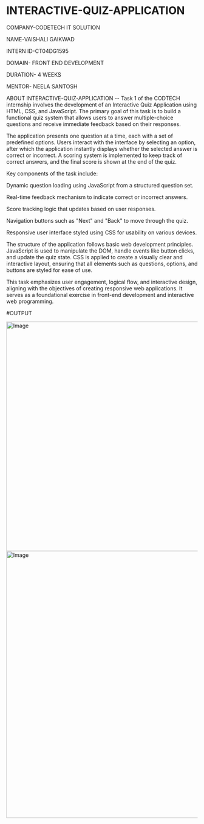 # INTERACTIVE-QUIZ-APPLICATION

COMPANY-CODETECH IT SOLUTION

NAME-VAISHALI GAIKWAD

INTERN ID-CT04DG1595

DOMAIN- FRONT END DEVELOPMENT

DURATION- 4 WEEKS

MENTOR- NEELA SANTOSH

ABOUT INTERACTIVE-QUIZ-APPLICATION --
Task 1 of the CODTECH internship involves the development of an Interactive Quiz Application using HTML, CSS, and JavaScript. The primary goal of this task is to build a functional quiz system that allows users to answer multiple-choice questions and receive immediate feedback based on their responses.

The application presents one question at a time, each with a set of predefined options. Users interact with the interface by selecting an option, after which the application instantly displays whether the selected answer is correct or incorrect. A scoring system is implemented to keep track of correct answers, and the final score is shown at the end of the quiz.

Key components of the task include:

Dynamic question loading using JavaScript from a structured question set.

Real-time feedback mechanism to indicate correct or incorrect answers.

Score tracking logic that updates based on user responses.

Navigation buttons such as "Next" and "Back" to move through the quiz.

Responsive user interface styled using CSS for usability on various devices.

The structure of the application follows basic web development principles. JavaScript is used to manipulate the DOM, handle events like button clicks, and update the quiz state. CSS is applied to create a visually clear and interactive layout, ensuring that all elements such as questions, options, and buttons are styled for ease of use.

This task emphasizes user engagement, logical flow, and interactive design, aligning with the objectives of creating responsive web applications. It serves as a foundational exercise in front-end development and interactive web programming.



#OUTPUT

<img width="1215" height="603" alt="Image" src="https://github.com/user-attachments/assets/0dda9b6b-f74e-4e30-9032-97638b85b19a" />
<img width="1342" height="702" alt="Image" src="https://github.com/user-attachments/assets/a695d863-2dcd-4264-9da7-7f837bb90bf0" />
